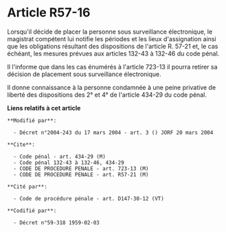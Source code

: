 # Article R57-16

Lorsqu'il décide de placer la personne sous surveillance électronique, le magistrat compétent lui notifie les périodes et les
lieux d'assignation ainsi que les obligations résultant des dispositions de l'article R. 57-21 et, le cas échéant, les
mesures prévues aux articles 132-43 à 132-46 du code pénal.

Il l'informe que dans les cas énumérés à l'article 723-13 il pourra retirer sa décision de placement sous surveillance
électronique.

Il donne connaissance à la personne condamnée à une peine privative de liberté des dispositions des 2° et 4° de l'article
434-29 du code pénal.

**Liens relatifs à cet article**

	**Modifié par**:

	  - Décret n°2004-243 du 17 mars 2004 - art. 3 () JORF 20 mars 2004

	**Cite**:

	  - Code pénal - art. 434-29 (M)
	  - Code pénal 132-43 à 132-46, 434-29
	  - CODE DE PROCEDURE PENALE - art. 723-13 (M)
	  - CODE DE PROCEDURE PENALE - art. R57-21 (M)

	**Cité par**:

	  - Code de procédure pénale - art. D147-30-12 (VT)

	**Codifié par**:

	  - Décret n°59-318 1959-02-03
